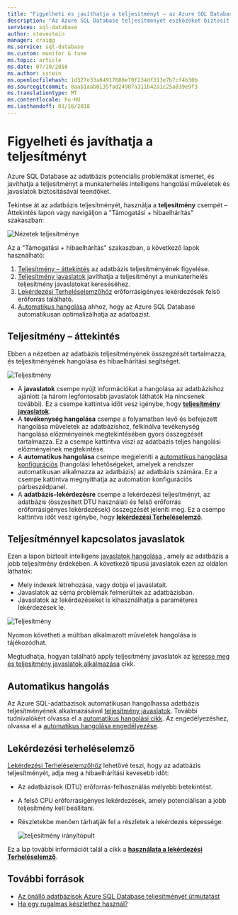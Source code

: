 ```yaml
---
title: "Figyelheti és javíthatja a teljesítményt – az Azure SQL Database |} Microsoft Docs"
description: "Az Azure SQL Database teljesítményét eszközöket biztosít, az aktuális lekérdezés teljesítményének területeit azonosították."
services: sql-database
author: stevestein
manager: craigg
ms.service: sql-database
ms.custom: monitor & tune
ms.topic: article
ms.date: 07/19/2016
ms.author: sstein
ms.openlocfilehash: 1d327e33a84917688e70f234df311e7b7cf4b30b
ms.sourcegitcommit: 8aab1aab0135fad24987a311b42a1c25a839e9f3
ms.translationtype: MT
ms.contentlocale: hu-HU
ms.lasthandoff: 03/16/2018
---
```

# <a name="monitor-and-improve-performance"></a>Figyelheti és javíthatja a teljesítményt
Azure SQL Database az adatbázis potenciális problémákat ismertet, és javíthatja a teljesítményt a munkaterhelés intelligens hangolási műveletek és javaslatok biztosításával teendőket.

Tekintse át az adatbázis teljesítményét, használja a **teljesítmény** csempét – Áttekintés lapon vagy navigáljon a "Támogatási + hibaelhárítás" szakaszban:

   ![Nézetek teljesítménye](./media/sql-database-performance/entries.png)

Az a "Támogatási + hibaelhárítás" szakaszban, a következő lapok használható:


1. [Teljesítmény – áttekintés](#performance-overview) az adatbázis teljesítményének figyelése. 
2. [Teljesítmény javaslatok](#performance-recommendations) javíthatja a teljesítményt a munkaterhelés teljesítmény javaslatokat kereséséhez.
3. [Lekérdezési Terheléselemzőhöz](#query-performance-insight) erőforrásigényes lekérdezések felső erőforrás található.
4. [Automatikus hangolása](#automatic-tuning) ahhoz, hogy az Azure SQL Database automatikusan optimalizálhatja az adatbázist.

## <a name="performance-overview"></a>Teljesítmény – áttekintés
Ebben a nézetben az adatbázis teljesítményének összegzését tartalmazza, és teljesítményének hangolása és hibaelhárítási segítséget. 

![Teljesítmény](./media/sql-database-performance/performance.png)

* A **javaslatok** csempe nyújt információkat a hangolása az adatbázishoz ajánlott (a három legfontosabb javaslatok láthatók Ha nincsenek további). Ez a csempe kattintva időt vesz igénybe, hogy  **[teljesítmény javaslatok](#performance-recommendations)**. 
* A **tevékenység hangolása** csempe a folyamatban levő és befejezett hangolása műveletek az adatbázishoz, felkínálva tevékenység hangolása előzményeinek megtekintésében gyors összegzését tartalmazza. Ez a csempe kattintva viszi az adatbázis teljes hangolási előzményeinek megtekintése.
* A **automatikus hangolása** csempe megjeleníti a [automatikus hangolása konfigurációs](sql-database-automatic-tuning-enable.md) (hangolási lehetőségeket, amelyek a rendszer automatikusan alkalmazza az adatbázis) az adatbázis számára. Ez a csempe kattintva megnyithatja az automation konfigurációs párbeszédpanel.
* A **adatbázis-lekérdezésre** csempe a lekérdezési teljesítményt, az adatbázis (összesített DTU használati és felső erőforrás erőforrásigényes lekérdezések) összegzését jeleníti meg. Ez a csempe kattintva időt vesz igénybe, hogy  **[lekérdezési Terheléselemző](#query-performance-insight)**.

## <a name="performance-recommendations"></a>Teljesítménnyel kapcsolatos javaslatok
Ezen a lapon biztosít intelligens [javaslatok hangolása](sql-database-advisor.md) , amely az adatbázis a jobb teljesítmény érdekében. A következő típusú javaslatok ezen az oldalon láthatók:

* Mely indexek létrehozása, vagy dobja el javaslatait.
* Javaslatok az séma problémák felmerültek az adatbázisban.
* Javaslatok az lekérdezéseket is kihasználhatja a paraméteres lekérdezések le.

![Teljesítmény](./media/sql-database-performance/recommendations.png)

Nyomon követheti a múltban alkalmazott műveletek hangolása is tájékozódhat.

Megtudhatja, hogyan található apply teljesítmény javaslatok az [keresse meg és teljesítmény javaslatok alkalmazása](sql-database-advisor-portal.md) cikk.

## <a name="automatic-tuning"></a>Automatikus hangolás
Az Azure SQL-adatbázisok automatikusan hangolhassa adatbázis teljesítményének alkalmazásával [teljesítmény javaslatok](sql-database-advisor.md). További tudnivalókért olvassa el a [automatikus hangolási cikk](sql-database-automatic-tuning.md). Az engedélyezéshez, olvassa el a [automatikus hangolása engedélyezése](sql-database-automatic-tuning-enable.md).

## <a name="query-performance-insight"></a>Lekérdezési terheléselemző
[Lekérdezési Terheléselemzőhöz](sql-database-query-performance.md) lehetővé teszi, hogy az adatbázis teljesítményét, adja meg a hibaelhárítási kevesebb időt:

* Az adatbázisok (DTU) erőforrás-felhasználás mélyebb betekintést. 
* A felső CPU erőforrásigényes lekérdezések, amely potenciálisan a jobb teljesítmény kell beállítani. 
* Részletekbe menően tárhatják fel a részletek a lekérdezés képessége. 

  ![teljesítmény irányítópult](./media/sql-database-query-performance/performance.png)

Ez a lap további információt talál a cikk a  **[használata a lekérdezési Terheléselemző](sql-database-query-performance.md)**.

## <a name="additional-resources"></a>További források
* [Az önálló adatbázisok Azure SQL Database teljesítményét útmutatást](sql-database-performance-guidance.md)
* [Ha egy rugalmas készlethez használ?](sql-database-elastic-pool-guidance.md)

